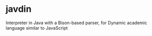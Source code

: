 # javdin
Interpreter in Java with a Bison-based parser, for Dynamic academic language similar to JavaScript
